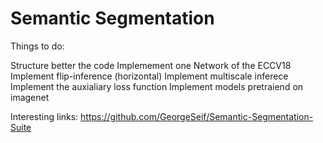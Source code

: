 # Semantic Segmentation

Things to do:

Structure better the code
Implemement one Network of the ECCV18
Implement flip-inference (horizontal)
Implement multiscale inferece
Implement the auxialiary loss function
Implement models pretraiend on imagenet

Interesting links: 
https://github.com/GeorgeSeif/Semantic-Segmentation-Suite